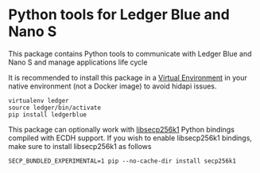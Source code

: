 # Python tools for Ledger Blue and Nano S

This package contains Python tools to communicate with Ledger Blue and Nano S and manage applications life cycle 

It is recommended to install this package in a [Virtual Environment](http://docs.python-guide.org/en/latest/dev/virtualenvs/) in your native environment (not a Docker image) to avoid hidapi issues. 

```
virtualenv ledger
source ledger/bin/activate
pip install ledgerblue
```

This package can optionally work with [libsecp256k1](https://github.com/ludbb/secp256k1-py) Python bindings compiled with ECDH support. If you wish to enable libsecp256k1 bindings, make sure to install libsecp256k1 as follows

```
SECP_BUNDLED_EXPERIMENTAL=1 pip --no-cache-dir install secp256k1
``` 

